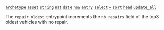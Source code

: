 [`archetype`](/docs/reference/declarations/contract) [`asset`](/docs/reference/declarations/storage#asset) [`string`](/docs/reference/types#string) [`nat`](/docs/reference/types#nat) [`date`](/docs/reference/types#date) [`now`](/docs/reference/expressions/constants#now) [`entry`](/docs/reference/declarations/entrypoint#entry) [`select`](/docs/reference/expressions/asset#aselectp) [`=`](/docs/reference/expressions/operators/arithmetic#a--b-7) [`sort`](/docs/reference/expressions/asset#asortf) [`head`](/docs/reference/expressions/asset#aheadi--nat) [`update_all`](/docs/reference/instructions/asset#aupdate_all-u-)

The `repair_oldest` entrypoint increments the `nb_repairs` field of the top3 oldest vehicles with no repair.